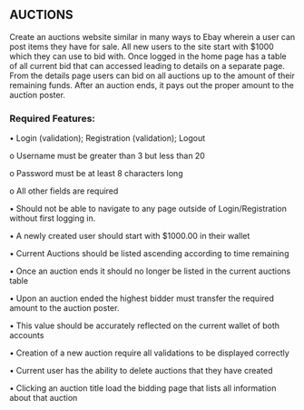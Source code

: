 ## AUCTIONS

Create an auctions website similar in many ways to Ebay wherein a user can post items they have for sale. All new users to the site start with $1000 which they can use to bid with. Once logged in the home page has a table of all current bid that can accessed leading to details on a separate page. From the details page users can bid on all auctions up to the amount of their remaining funds. After an auction ends, it pays out the proper amount to the auction poster.

### Required Features:
• Login (validation); Registration (validation); Logout

o Username must be greater than 3 but less than 20

o Password must be at least 8 characters long

o All other fields are required

• Should not be able to navigate to any page outside of Login/Registration without first logging in.

• A newly created user should start with $1000.00 in their wallet

• Current Auctions should be listed ascending according to time remaining

• Once an auction ends it should no longer be listed in the current auctions table

• Upon an auction ended the highest bidder must transfer the required amount to the auction poster.

• This value should be accurately reflected on the current wallet of both accounts

• Creation of a new auction require all validations to be displayed correctly

• Current user has the ability to delete auctions that they have created

• Clicking an auction title load the bidding page that lists all information about that auction
